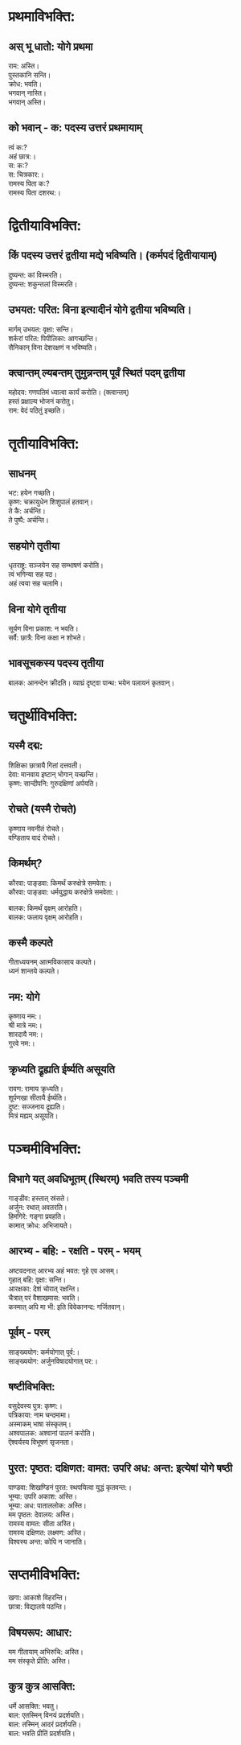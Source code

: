 # प्रथमाविभक्ति:

## अस् भू धातो: योगे प्रथमा

राम: अस्ति।  
पुस्तकानि सन्ति।  
क्रोध: भवति।  
भगवान् नास्ति।  
भगवान् अस्ति।  

## को भवान् - क: पदस्य उत्तरं प्रथमायाम्

त्वं क:?  
अहं छात्र:।  
स: क:?  
स: चित्रकार:।  
रामस्य पिता क:?  
रामस्य पिता दशरथ:।  

# द्वितीयाविभक्ति:

## किं पदस्य उत्तरं द्वतीया मद्ये भविष्यति। (कर्मपदं द्वितीयायाम्)

दुष्यन्त: कां विस्मरति।  
दुष्यन्त: शकुन्तलां विस्मरति।  

## उभयत: परित: विना इत्यादीनं योगे द्वतीया भविष्यति।

मार्गम् उभयत: वृक्षा: सन्ति।  
शर्करां परित: पिपीलिका: आगच्छन्ति।  
सैनिकान् विना देशरक्षणं न भविष्यति।  

## क्त्वान्तम् ल्यबन्तम् तुमुन्नन्तम् पूर्वं स्थितं पदम् द्वतीया

महोदय: गणपतिमं ध्यात्वा कार्यं करोति। (क्त्वान्तम्)  
हस्तं प्रक्षाल्य भोजनं करोतु।  
राम: वेदं पठितुं इच्छति।  

# तृतीयाविभक्ति:

## साधनम्
भट: हयेन गच्छति।  
कृष्ण: चक्रायुधेन शिशुपालं हतवान्।  
ते कै: अर्चन्ति।  
ते पुष्पै: अर्चन्ति।  

## सहयोगे तृतीया

धृतराष्ट्र: सञ्जयेन सह सम्भाषणं करोति।  
त्वं भगिन्या सह पठ।  
अहं त्वया सह चलामि।  

## विना योगे तृतीया

सूर्यण विना प्रकाश: न भवति।  
सर्वै: छात्रै: विना कक्षा न शोभते।  

## भावसूचकस्य पदस्य तृतीया

बालक: आनन्देन क्रीदति।
व्याघ्रं दृष्ट्वा पान्थ: भयेन पलायनं कृतवान्।

# चतुर्थीविभक्ति:

## यस्मै दद्म:

शिक्षिका छात्रायै गितां दत्तवती।  
देवा: मानवाय इष्टान् भोगान् यच्छन्ति।  
कृष्ण: सान्दीपनि: गुरुदक्षिणां अर्पयति।  

## रोचते (यस्मै रोचते)

कृष्णाय नवनीतं रोचते।  
वण्डिताय वादं रोचते।  

## किमर्थम्?

कौरवा: पाङ्डवा: किमर्थं करुक्षेत्रे समवेता:।  
कौरवा: पाङ्डवा: धर्मयुद्धाय करुक्षेत्रे समवेता:।  

बालक: किमर्थं वृक्षम् आरोहति।  
बालक: फलाय वृक्षम् आरोहति।  

## कस्मै कल्पते

गीताध्ययनम् आत्मविकासाय कल्पते।  
ध्यनं शान्तये कल्पते।  

## नम: योगे

कृष्णाय नम:।  
श्री मात्रे नम:।  
शारदायै नम:।  
गुरवे नम:।  

## क्रृध्यति द्रृह्यति ईर्ष्यति असूयति

रावण: रामाय क्रृध्यति।  
शूर्पणखा सीतायै ईर्ष्यति।  
दुष्ट: सज्जनाय द्रृह्यति।  
मित्रं मह्यम् असूयति।  

# पञ्चमीविभक्ति:

## विभागे यत् अवधिभूतम् (स्थिरम्) भवति तस्य पञ्चमी

गाङ्डीव: हस्तात् स्रंसते।  
अर्जुन: रथात् अवतरति।  
हिमगिरे: गङ्गा प्रवहति।  
कामात् क्रोध: अभिजायते।  

## आरभ्य - बहि: - रक्षति - परम् - भयम्

अष्टवदनात् आरभ्य अहं भवत: गृहे एव आसम्।  
गृहात् बहि: वृक्षा: सन्ति।  
आरक्षका: देशं चोरात् रक्षन्ति।  
चैत्रात् परं वैशाखमास: भवति।  
कस्मात् अपि मा भी: इति विवेकानन्द: गर्जितवान्।  

## पूर्वम् - परम्

साङ्ख्ययोग: कर्मयोगात् पूर्व:।  
साङ्ख्ययोग: अर्जुनविषादयोगात् पर:।  

## षष्टीविभक्ति:

वसुदेवस्य पुत्र: कृष्ण:।  
पत्रिकाया: नाम चन्दमामा।  
अस्माकम् भाषा संस्कृतम्।  
अश्वपालक: अश्वानां पालनं करोति।  
ऎश्वर्यस्य विभूषणं सृजनता।  

## पुरत: पृष्ठत: दक्षिणत: वामत: उपरि अध: अन्त: इत्येषां योगे षष्ठी

पाण्डवा: शिखण्डिनं पुरत: स्थपयित्वा युद्धं कृतवन्त:।  
भूम्या: उपरि अकाश: अस्ति।  
भूम्या: अध: पाताललोक: अस्ति।  
मम पृष्ठत: देवालय: अस्ति।  
रामस्य वामत: सीता अस्ति।  
रामस्य दक्षिणत: लक्ष्मण: अस्ति।  
विश्वस्य अन्त: कोपि न जानाति।  

# सप्तमीविभक्ति:

खगा: आकाशे विहरन्ति।  
छात्रा: विद्यालये पठन्ति।  

## विषयरूप: आधार:

मम गीतायाम् अभिरुचि: अस्ति।  
मम संस्कृते प्रीति: अस्ति।  

## कुत्र कुत्र आसक्ति:

धर्मे आसक्ति: भवतु।  
बाल: एतस्मिन् विनयं प्रदर्शयति।  
बाल: तस्मिन् आदरं प्रदर्शयति।  
बाल: भवति प्रीतिं प्रदर्शयति।  

